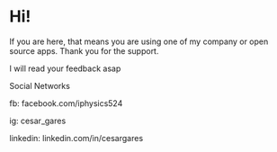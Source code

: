 # Hi!

If you are here, that means you are using one of my company or open source apps.
Thank you for the support.


I will read your feedback asap


Social Networks

fb: facebook.com/iphysics524

ig: cesar_gares

linkedin: linkedin.com/in/cesargares
